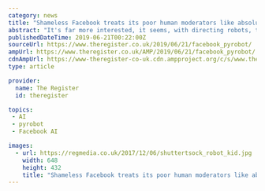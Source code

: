 ```yaml
---
category: news
title: "Shameless Facebook treats its poor human moderators like absolute dirt. But y'know what it does treat right? Robots"
abstract: "It's far more interested, it seems, with directing robots, though. The Silicon Valley giant and aspiring payment kingpin on Thursday bestowed its PyRobot framework on the world under an open-source MIT license, to help people program robots more effectively."
publishedDateTime: 2019-06-21T00:22:00Z
sourceUrl: https://www.theregister.co.uk/2019/06/21/facebook_pyrobot/
ampUrl: https://www.theregister.co.uk/AMP/2019/06/21/facebook_pyrobot/
cdnAmpUrl: https://www-theregister-co-uk.cdn.ampproject.org/c/s/www.theregister.co.uk/AMP/2019/06/21/facebook_pyrobot/
type: article

provider:
  name: The Register
  id: theregister

topics:
 - AI
 - pyrobot
 - Facebook AI

images:
  - url: https://regmedia.co.uk/2017/12/06/shuttertsock_robot_kid.jpg
    width: 648
    height: 432
    title: "Shameless Facebook treats its poor human moderators like absolute dirt. But y'know what it does treat right? Robots"
---
```

